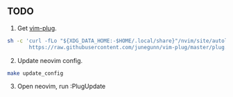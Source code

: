 ## TODO
1. Get [vim-plug](https://github.com/junegunn/vim-plug).
```sh
sh -c 'curl -fLo "${XDG_DATA_HOME:-$HOME/.local/share}"/nvim/site/autoload/plug.vim --create-dirs \
       https://raw.githubusercontent.com/junegunn/vim-plug/master/plug.vim'
```
2. Update neovim config.
```sh
make update_config
```
3. Open neovim, run :PlugUpdate
